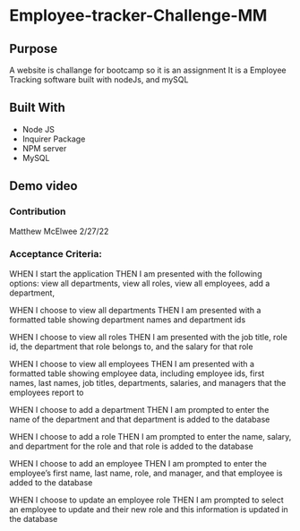 # Employee-tracker-Challenge-MM

## Purpose
A website is challange  for bootcamp so it is an assignment
It is a Employee Tracking software built with nodeJs, and mySQL




## Built With
* Node JS
* Inquirer Package
* NPM server
* MySQL

## Demo video



### Contribution
Matthew McElwee
2/27/22

### Acceptance Criteria:
WHEN I start the application
THEN I am presented with the following options: view all departments, view all roles, view all employees, add a department,


WHEN I choose to view all departments
THEN I am presented with a formatted table showing department names and department ids

WHEN I choose to view all roles
THEN I am presented with the job title, role id, the department that role belongs to, and the salary for that role

WHEN I choose to view all employees
THEN I am presented with a formatted table showing employee data, including employee ids, first names, last names, job titles, departments, salaries, and managers that the employees report to

WHEN I choose to add a department
THEN I am prompted to enter the name of the department and that department is added to the database

WHEN I choose to add a role
THEN I am prompted to enter the name, salary, and department for the role and that role is added to the database

WHEN I choose to add an employee
THEN I am prompted to enter the employee’s first name, last name, role, and manager, and that employee is added to the database

WHEN I choose to update an employee role
THEN I am prompted to select an employee to update and their new role and this information is updated in the database
